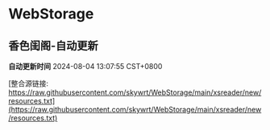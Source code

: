 # WebStorage

## 香色闺阁-自动更新

**自动更新时间** 2024-08-04 13:07:55 CST+0800

[整合源链接: https://raw.githubusercontent.com/skywrt/WebStorage/main/xsreader/new/resources.txt](https://raw.githubusercontent.com/skywrt/WebStorage/main/xsreader/new/resources.txt)
